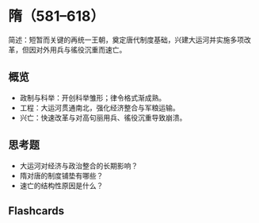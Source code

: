 # 隋（581–618）

简述：短暂而关键的再统一王朝，奠定唐代制度基础，兴建大运河并实施多项改革，但因对外用兵与徭役沉重而速亡。

## 概览
- 政制与科举：开创科举雏形；律令格式渐成熟。
- 工程：大运河贯通南北，强化经济整合与军粮运输。
- 兴亡：快速改革与对高句丽用兵、徭役沉重导致崩溃。

## 思考题
- 大运河对经济与政治整合的长期影响？
- 隋对唐的制度铺垫有哪些？
- 速亡的结构性原因是什么？

## Flashcards
<Flashcard id="history-china-sui-1" question="隋代最重要的工程？" answer="大运河（沟通南北、粮运军运）。" />
<Flashcard id="history-china-sui-2" question="隋代选官新举措？" answer="科举雏形（进士科等的前身）。" />
<Flashcard id="history-china-sui-3" question="速亡主因之一？" answer="对外用兵失败与徭役沉重。" />
